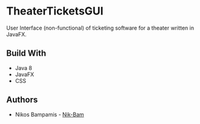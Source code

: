 # TheaterTicketsGUI
User Interface (non-functional) of ticketing software for a theater written in JavaFX.

## Build With
* Java 8
* JavaFX
* CSS

## Authors
* Nikos Bampamis - [Nik-Bam](https://github.com/Nik-Bam)

